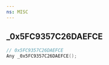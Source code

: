 ```yaml
---
ns: MISC
---
```

## _0x5FC9357C26DAEFCE

```c
// 0x5FC9357C26DAEFCE
Any _0x5FC9357C26DAEFCE();
```

